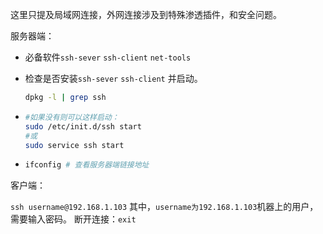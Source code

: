 这里只提及局域网连接，外网连接涉及到特殊渗透插件，和安全问题。



服务器端：

- 必备软件`ssh-sever` `ssh-client` `net-tools` 

- 检查是否安装`ssh-sever` `ssh-client` 并启动。

  ```bash
  dpkg -l | grep ssh
  ```

- ```bash
  #如果没有则可以这样启动：
  sudo /etc/init.d/ssh start
  #或
  sudo service ssh start
  ```

- ```bash
  ifconfig # 查看服务器端链接地址
  ```



客户端：

`ssh username@192.168.1.103`
其中，`username为192.168.1.103`机器上的用户，需要输入密码。
断开连接：`exit`